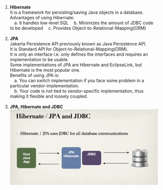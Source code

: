 1. <strong>Hibernate</strong> <br>
   It is a framework for persisting/saving Java objects in a database. <br>
   Advantages of using Hibernate: <br>
   &emsp;a. It handles low-level SQL
   &emsp;b. Minimizes the amount of JDBC code to be developed
   &emsp;c. Provides Object-to-Relational-Mapping(ORM) <br><br>
2. <strong>JPA</strong> <br>
    Jakarta Persistence API previously known as Java Persistence API. <br>
    It is Standard API for Object-to-Relational-Mapping(ORM). <br>
    It is only an interface i.e. only defines the interfaces and requires an implementation to be usable. <br>
    Some implementations of JPA are Hibernate and EclipseLink, but Hibernate is the most popular one. <br>
    Benefits of using JPA is: <br>
    &emsp;a. You can switch implementation if you face some problem in a particular vendor-implementation. <br>
    &emsp;b. Your code is not tied to vendor-specific implementation, thus making it flexible and loosely coupled. <br><br>
3. <strong>JPA, Hibernate and JDBC</strong> <br>
    ![JPA, Hibernate and JDBC](./img/jpaHibernateAndJDBC.png?raw=true "JPAHibernateAndJDBC") <br><br>